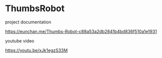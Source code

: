 # ThumbsRobot

project documentation 

https://eunchan.me/Thumbs-Robot-c88a53a2db2841b4bd836f510a1e1931

youtube video

https://youtu.be/xJk1egzS33M
